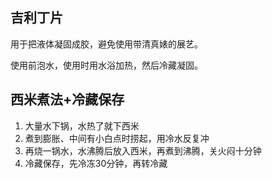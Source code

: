 ## 吉利丁片

用于把液体凝固成胶，避免使用带清真婊的展艺。

使用前泡水，使用时用水浴加热，然后冷藏凝固。



## 西米煮法+冷藏保存

1. 大量水下锅，水热了就下西米
2. 煮到膨胀、中间有小白点时捞起，用冷水反复冲
3. 再烧一锅水，水沸腾后放入西米，再煮到沸腾，关火闷十分钟
4. 冷藏保存，先冷冻30分钟，再转冷藏
